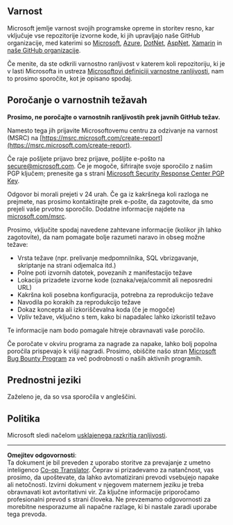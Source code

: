<!--
CO_OP_TRANSLATOR_METADATA:
{
  "original_hash": "0d575483100c332b2dbaefef915bb3c4",
  "translation_date": "2025-08-30T17:34:34+00:00",
  "source_file": "SECURITY.md",
  "language_code": "sl"
}
-->
## Varnost

Microsoft jemlje varnost svojih programske opreme in storitev resno, kar vključuje vse repozitorije izvorne kode, ki jih upravljajo naše GitHub organizacije, med katerimi so [Microsoft](https://github.com/Microsoft), [Azure](https://github.com/Azure), [DotNet](https://github.com/dotnet), [AspNet](https://github.com/aspnet), [Xamarin](https://github.com/xamarin) in [naše GitHub organizacije](https://opensource.microsoft.com/).

Če menite, da ste odkrili varnostno ranljivost v katerem koli repozitoriju, ki je v lasti Microsofta in ustreza [Microsoftovi definiciji varnostne ranljivosti](https://docs.microsoft.com/en-us/previous-versions/tn-archive/cc751383(v=technet.10)), nam to prosimo sporočite, kot je opisano spodaj.

## Poročanje o varnostnih težavah

**Prosimo, ne poročajte o varnostnih ranljivostih prek javnih GitHub težav.**

Namesto tega jih prijavite Microsoftovemu centru za odzivanje na varnost (MSRC) na [https://msrc.microsoft.com/create-report](https://msrc.microsoft.com/create-report).

Če raje pošljete prijavo brez prijave, pošljite e-pošto na [secure@microsoft.com](mailto:secure@microsoft.com). Če je mogoče, šifrirajte svoje sporočilo z našim PGP ključem; prenesite ga s strani [Microsoft Security Response Center PGP Key](https://www.microsoft.com/en-us/msrc/pgp-key-msrc).

Odgovor bi morali prejeti v 24 urah. Če ga iz kakršnega koli razloga ne prejmete, nas prosimo kontaktirajte prek e-pošte, da zagotovite, da smo prejeli vaše prvotno sporočilo. Dodatne informacije najdete na [microsoft.com/msrc](https://www.microsoft.com/msrc).

Prosimo, vključite spodaj navedene zahtevane informacije (kolikor jih lahko zagotovite), da nam pomagate bolje razumeti naravo in obseg možne težave:

  * Vrsta težave (npr. prelivanje medpomnilnika, SQL vbrizgavanje, skriptanje na strani odjemalca itd.)
  * Polne poti izvornih datotek, povezanih z manifestacijo težave
  * Lokacija prizadete izvorne kode (oznaka/veja/commit ali neposredni URL)
  * Kakršna koli posebna konfiguracija, potrebna za reprodukcijo težave
  * Navodila po korakih za reprodukcijo težave
  * Dokaz koncepta ali izkoriščevalna koda (če je mogoče)
  * Vpliv težave, vključno s tem, kako bi napadalec lahko izkoristil težavo

Te informacije nam bodo pomagale hitreje obravnavati vaše poročilo.

Če poročate v okviru programa za nagrade za napake, lahko bolj popolna poročila prispevajo k višji nagradi. Prosimo, obiščite našo stran [Microsoft Bug Bounty Program](https://microsoft.com/msrc/bounty) za več podrobnosti o naših aktivnih programih.

## Prednostni jeziki

Zaželeno je, da so vsa sporočila v angleščini.

## Politika

Microsoft sledi načelom [usklajenega razkritja ranljivosti](https://www.microsoft.com/en-us/msrc/cvd).

---

**Omejitev odgovornosti**:  
Ta dokument je bil preveden z uporabo storitve za prevajanje z umetno inteligenco [Co-op Translator](https://github.com/Azure/co-op-translator). Čeprav si prizadevamo za natančnost, vas prosimo, da upoštevate, da lahko avtomatizirani prevodi vsebujejo napake ali netočnosti. Izvirni dokument v njegovem maternem jeziku je treba obravnavati kot avtoritativni vir. Za ključne informacije priporočamo profesionalni prevod s strani človeka. Ne prevzemamo odgovornosti za morebitne nesporazume ali napačne razlage, ki bi nastale zaradi uporabe tega prevoda.